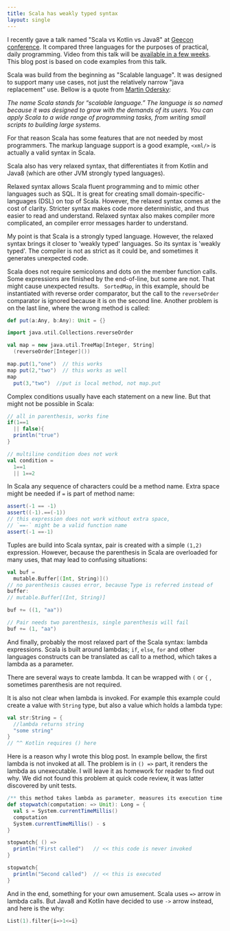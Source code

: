 ```yaml
---
title: Scala has weakly typed syntax
layout: single
---
```


I recently gave a talk named "Scala vs Kotlin vs Java8" at  [Geecon conference](http://2016.geecon.cz).
It compared three languages for the purposes of practical, daily programming. 
Video from this talk will be [available in a few weeks](https://vimeo.com/geecon).
This blog post is based on code examples from this talk.

Scala was build from the beginning as "Scalable language". 
It was designed to support many use cases, not just the relatively narrow 
"java replacement" use. Bellow is a quote from [Martin Odersky](http://www.artima.com/scalazine/articles/scalable-language.html):

*The name Scala stands for “scalable language.” The language is so named because it was designed to grow with the demands of its users. You can apply Scala to a wide range of programming tasks, from writing small scripts to building large systems.*

For that reason Scala has some features that are not needed by most programmers.
The markup language support is a good example, `<xml/>` is actually a valid
syntax in Scala.

Scala also has very relaxed syntax, that differentiates it from
Kotlin and Java8 (which are other JVM strongly typed languages).

Relaxed syntax allows Scala fluent programming and to mimic other languages such as SQL.
It is great for creating small domain-specific-languages (DSL) on top of Scala.
However, the relaxed syntax comes at the cost of clarity. 
Stricter syntax makes code more deterministic, and thus easier to read and understand.
Relaxed syntax also makes compiler more complicated, an compiler error messages harder to understand.

My point is that Scala is a strongly typed language. 
However, the relaxed syntax brings it closer to 'weakly typed' languages. So its syntax is 'weakly typed'. 
The compiler is not as strict as it could be, and sometimes it generates unexpected code. 

Scala does not require semicolons and dots on the member function calls. 
Some expressions are finished by the end-of-line, but some are not. 
That might cause unexpected results. `
SortedMap`, in this example, should be instantiated with  reverse order comparator, 
but the call to the `reverseOrder` comparator is ignored because it is on the second line. 
Another problem is on the last line, where the wrong method is called:

```scala
def put(a:Any, b:Any): Unit = {}

import java.util.Collections.reverseOrder

val map = new java.util.TreeMap[Integer, String]
  (reverseOrder[Integer]())

map.put(1,"one")  // this works
map put(2,"two")  // this works as well
map
  put(3,"two")  //put is local method, not map.put
```

Complex conditions usually have each statement on a new line. 
But that might not be possible in Scala:

```scala
// all in parenthesis, works fine
if(1==1
  || false){
  println("true")
}

// multiline condition does not work
val condition =
  1==1
  || 1==2
```

In Scala any sequence of characters could be a method name. 
Extra space might be needed if `=` is part of method name:

```scala
assert(-1 == -1)
assert((-1).==(-1))
// this expression does not work without extra space, 
// `==-` might be a valid function name
assert(-1 ==-1)
```

Tuples are build into Scala syntax, pair is created with a simple `(1,2)` expression.
However, because the parenthesis in Scala are overloaded for many uses, that may lead
to confusing situations:

```scala
val buf =
  mutable.Buffer[(Int, String)]()
// no parenthesis causes error, because Type is referred instead of
buffer:
// mutable.Buffer[(Int, String)]

buf += ((1, "aa"))

// Pair needs two parenthesis, single parenthesis will fail
buf += (1, "aa")
```

And finally, probably the most relaxed part of the Scala syntax: lambda expressions. 
Scala is built around lambdas; `if`, `else`, `for` and other languages
constructs can be translated as call to a method, which takes a lambda as a parameter. 

There are several ways to create lambda. 
It can be wrapped with `(` or `{` , sometimes parenthesis are not required. 

It is also not clear when lambda is invoked. 
For example this example could create a
value with `String` type, but also a value which holds a lambda type:

```scala
val str:String = {
  //lambda returns string
  "some string"
}
// ^^ Kotlin requires () here
```

Here is a reason why I wrote this blog post. 
In example bellow, the first lambda is not invoked at all. 
The problem is in `() =>` part, it renders the lambda as unexecutable. 
I will leave it as homework for reader to find out why. 
We did not found this problem at quick code review, it was latter discovered by unit tests.

```scala
/** this method takes lambda as parameter, measures its execution time */
def stopwatch(computation: => Unit): Long = {
  val s = System.currentTimeMillis()
  computation
  System.currentTimeMillis() - s
}

stopwatch{ () =>
  println("First called")   // << this code is never invoked
}

stopwatch{
  println("Second called")  // << this is executed
}
```

And in the end, something for your own amusement. 
Scala uses `=>` arrow in lambda  calls. 
But Java8 and Kotlin have decided to use `->` arrow instead, and here is the why:
```scala
List(1).filter{i=>1<=i}
```
